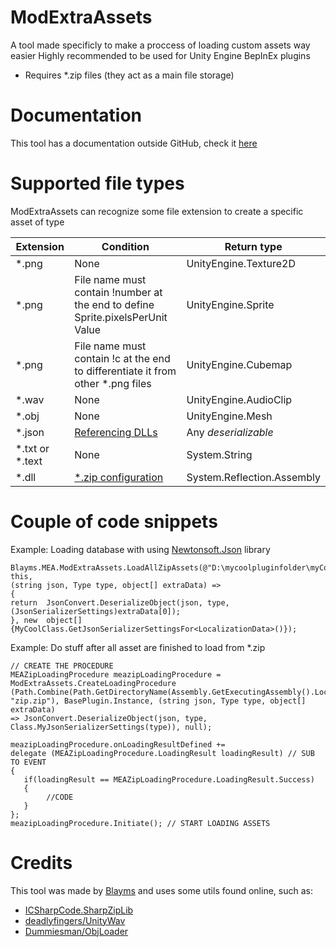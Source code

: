 # ModExtraAssets
A tool made specificly to make a proccess of loading custom assets way easier
Highly recommended to be used for Unity Engine BepInEx plugins

 - Requires *.zip files (they act as a main file storage)

# Documentation

This tool has a documentation outside GitHub, check it [here](https://sites.google.com/view/mea-docs/main)



# Supported file types

ModExtraAssets can recognize some file extension to create a specific asset of type

|        Extension        |Condition                          |Return type                         |
|----------------|-------------------------------|-----------------------------|
|*.png           |None                           |UnityEngine.Texture2D                    |
|*.png           |File name must contain !number at the end to define Sprite.pixelsPerUnit Value                           |UnityEngine.Sprite                    |
|*.png           |File name must contain !c at the end to differentiate it from other *.png files                        |UnityEngine.Cubemap                    |
|*.wav          |None                            |UnityEngine.AudioClip           |
|*.obj          |None|UnityEngine.Mesh|
|*.json          |[Referencing DLLs](https://sites.google.com/view/mea-docs/main/useful-information/json-tutorial)|Any *deserializable*|
|*.txt or *.text          |None|System.String|
|*.dll          |[*.zip configuration](https://sites.google.com/view/mea-docs/main/useful-information/zip-configuration)                            |System.Reflection.Assembly           |

# Couple of code snippets
Example: Loading database with using [Newtonsoft.Json](https://www.newtonsoft.com/json) library

    Blayms.MEA.ModExtraAssets.LoadAllZipAssets(@"D:\mycoolpluginfolder\myCoolZip.zip", this,
    (string json, Type type, object[] extraData) =>
    {
    return  JsonConvert.DeserializeObject(json, type, (JsonSerializerSettings)extraData[0]);
    }, new  object[]{MyCoolClass.GetJsonSerializerSettingsFor<LocalizationData>()});
Example: Do stuff after all asset are finished to load from *.zip

    // CREATE THE PROCEDURE
    MEAZipLoadingProcedure meazipLoadingProcedure = ModExtraAssets.CreateLoadingProcedure
    (Path.Combine(Path.GetDirectoryName(Assembly.GetExecutingAssembly().Location),
    "zip.zip"), BasePlugin.Instance, (string json, Type type, object[] extraData) 
    => JsonConvert.DeserializeObject(json, type, Class.MyJsonSerializerSettings(type)), null);
    
    meazipLoadingProcedure.onLoadingResultDefined += 
    delegate (MEAZipLoadingProcedure.LoadingResult loadingResult) // SUB TO EVENT
    {
       if(loadingResult == MEAZipLoadingProcedure.LoadingResult.Success)
       {
            //CODE
       }
    };
    meazipLoadingProcedure.Initiate(); // START LOADING ASSETS

# Credits
This tool was made by [Blayms](https://blayms.github.io/about-me/) and uses some utils found online, such as:

-   [ICSharpCode.SharpZipLib](https://github.com/icsharpcode/SharpZipLib)
-   [deadlyfingers/UnityWav](https://github.com/deadlyfingers/UnityWav)
-   [Dummiesman/ObjLoader](https://github.com/PhalanxHead/UnityRuntimeOBJLoaderDocs)
